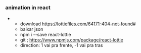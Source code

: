 ### animation in react

  * - download https://lottiefiles.com/64171-404-not-found#
    - baixar json
    - npm i --save react-lottie
    - git ; https://www.npmjs.com/package/react-lottie
    - direction: 1 vai pra frente, -1 vai pra tras
